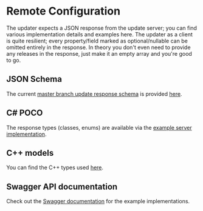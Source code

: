 # Remote Configuration

The updater expects a JSON response from the update server; you can find various implementation details and examples here. The updater as a client is quite resilient; every property/field marked as optional/nullable can be omitted entirely in the response. In theory you don't even need to provide any releases in the response, just make it an empty array and you're good to go.

## JSON Schema

The current [master branch update response schema](https://github.com/nefarius/vicius/tree/master/examples/server/Models) is provided [here](https://vicius.api.nefarius.systems/api/vicius/master/schema.json).

## C# POCO

The response types (classes, enums) are available via the [example server implementation](https://github.com/nefarius/vicius/blob/master/examples/server/Models/UpdateResponse.cs).

## C++ models

You can find the C++ types used [here](https://github.com/nefarius/vicius/tree/master/src/models).

## Swagger API documentation

Check out the [Swagger documentation](https://vicius.api.nefarius.systems/swagger/index.html) for the example implementations.
